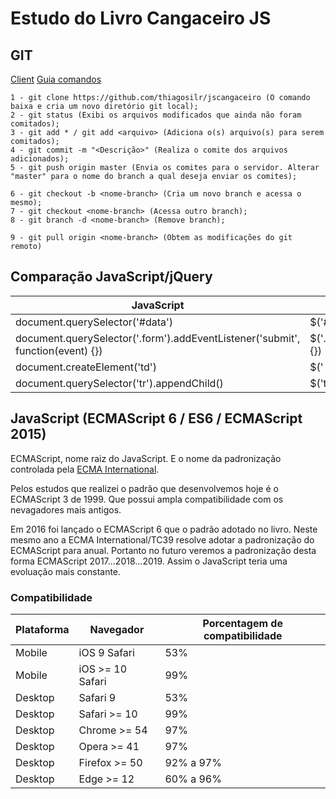 # Estudo do Livro Cangaceiro JS

## GIT
[Client](https://git-for-windows.github.io/)
[Guia comandos](http://rogerdudler.github.io/git-guide/index.pt_BR.html)

```
1 - git clone https://github.com/thiagosilr/jscangaceiro (O comando baixa e cria um novo diretório git local);
2 - git status (Exibi os arquivos modificados que ainda não foram comitados);
3 - git add * / git add <arquivo> (Adiciona o(s) arquivo(s) para serem comitados);
4 - git commit -m "<Descrição>" (Realiza o comite dos arquivos adicionados);
5 - git push origin master (Envia os comites para o servidor. Alterar "master" para o nome do branch a qual deseja enviar os comites);

6 - git checkout -b <nome-branch> (Cria um novo branch e acessa o mesmo);
7 - git checkout <nome-branch> (Acessa outro branch);
8 - git branch -d <nome-branch> (Remove branch);

9 - git pull origin <nome-branch> (Obtem as modificações do git remoto)
```

## Comparação JavaScript/jQuery
|JavaScript|jQuery|
|----------|------|
|document.querySelector('#data')|$('#data')|
|document.querySelector('.form').addEventListener('submit', function(event) {})|$('.form').submit(function(event) {})|
|document.createElement('td')|$('<td>')|
|document.querySelector('tr').appendChild()|$('td').append()|

## JavaScript (ECMAScript 6 / ES6 / ECMAScript 2015)
ECMAScript, nome raiz do JavaScript. E o nome da padronização controlada pela [ECMA International](https://www.ecma-international.org/).

Pelos estudos que realizei o padrão que desenvolvemos hoje é o ECMAScript 3 de 1999. Que possui ampla compatibilidade com os nevagadores mais antigos.

Em 2016 foi lançado o ECMAScript 6 que o padrão adotado no livro. Neste mesmo ano a ECMA International/TC39 resolve adotar a padronização do ECMAScript para anual. Portanto no futuro veremos a padronização desta forma ECMAScript 2017...2018...2019. Assim o JavaScript teria uma evoluação mais constante.

### Compatibilidade
|Plataforma|Navegador|Porcentagem de compatibilidade|
|----------|---------|------------------------------|
|Mobile|iOS 9 Safari|53%|
|Mobile|iOS >= 10 Safari|99%|
|Desktop|Safari 9|53%|
|Desktop|Safari >= 10|99%|
|Desktop|Chrome >= 54|97%|
|Desktop|Opera >= 41|97%|
|Desktop|Firefox >= 50|92% a 97%|
|Desktop|Edge >= 12|60% a 96%|